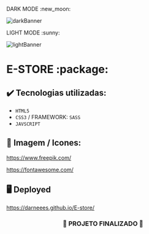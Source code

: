 <P>
  DARK MODE :new_moon:
</P>

![darkBanner](https://github.com/darneees/E-store/assets/79709843/16d7c1ae-e619-4cd4-8026-038e7dfa4520)

<P>
  LIGHT MODE :sunny:
</P>

![lightBanner](https://github.com/darneees/E-store/assets/79709843/ae2c3643-e078-4a0d-86cd-c74a91ec8133)

<h1>
  E-STORE :package:
</h1>

## ✔️ Tecnologias utilizadas:
- ``HTML5``
- ``CSS3`` / FRAMEWORK: ``SASS``
- ``JAVSCRIPT``

## :paperclip: Imagem / Icones:

https://www.freepik.com/

https://fontawesome.com/

## :desktop_computer: Deployed

https://darneees.github.io/E-store/

<h3 align="center">
  
  :construction: PROJETO FINALIZADO :construction:
  
</h3>

